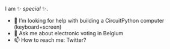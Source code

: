 I am ✨ _special_ ✨.

- 🤔 I’m looking for help with building a CircuitPython computer (keyboard+screen)
- 💬 Ask me about electronic voting in Belgium
- 📫 How to reach me: Twitter?
